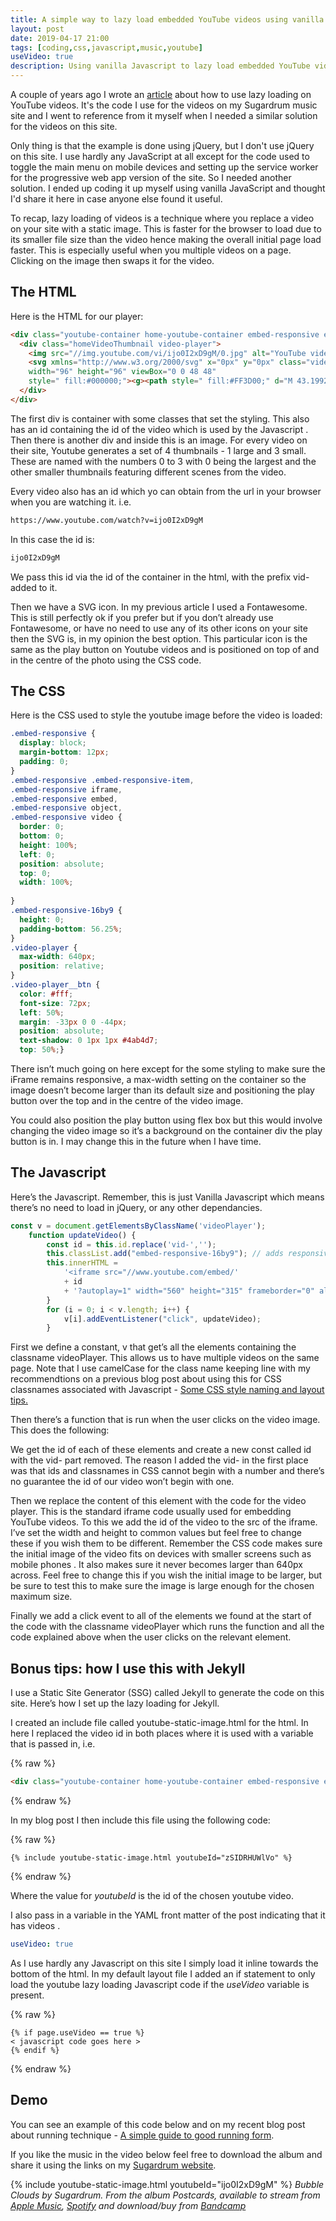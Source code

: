 ```yaml
---
title: A simple way to lazy load embedded YouTube videos using vanilla Javascript
layout: post
date: 2019-04-17 21:00
tags: [coding,css,javascript,music,youtube]
useVideo: true
description: Using vanilla Javascript to lazy load embedded YouTube videos
---
```

A couple of years ago I wrote an [article](/blog/a-simple-way-to-lazy-load-embedded-youtube-videos/) about how to use lazy loading on YouTube videos. It's the code I use for the videos on my Sugardrum music site and I went to reference from it myself when I needed a similar solution for the videos on this site. 

Only thing is that the example is done using jQuery, but I don't use jQuery on this site. I use hardly any JavaScript at all except for the code used to toggle the main menu on mobile devices and setting up the service worker for the progressive web app version of the site. So I needed another solution. I ended up coding it up myself using vanilla JavaScript and thought I'd share it here in case anyone else found it useful.

To recap, lazy loading of videos is a technique where you replace a video on your site with a static image. This is faster for the browser to load due to its smaller file size than the video hence making the overall initial page load faster. This is especially useful when you multiple videos on a page. Clicking on the image then swaps it for the video.  

## The HTML
Here is the HTML for our player:

```html
<div class="youtube-container home-youtube-container embed-responsive embed-responsive-item videoPlayer" id="vid-ijo0I2xD9gM">
  <div class="homeVideoThumbnail video-player">
    <img src="//img.youtube.com/vi/ijo0I2xD9gM/0.jpg" alt="YouTube video" />
    <svg xmlns="http://www.w3.org/2000/svg" x="0px" y="0px" class="video-player__btn homeVideoPlayButton"
    width="96" height="96" viewBox="0 0 48 48" 
    style=" fill:#000000;"><g><path style=" fill:#FF3D00;" d="M 43.199219 33.898438 C 42.800781 36 41.101563 37.601563 39 37.898438 C 35.699219 38.398438 30.199219 39 24 39 C 17.898438 39 12.398438 38.398438 9 37.898438 C 6.898438 37.601563 5.199219 36 4.800781 33.898438 C 4.398438 31.601563 4 28.199219 4 24 C 4 19.800781 4.398438 16.398438 4.800781 14.101563 C 5.199219 12 6.898438 10.398438 9 10.101563 C 12.300781 9.601563 17.800781 9 24 9 C 30.199219 9 35.601563 9.601563 39 10.101563 C 41.101563 10.398438 42.800781 12 43.199219 14.101563 C 43.601563 16.398438 44.101563 19.800781 44.101563 24 C 44 28.199219 43.601563 31.601563 43.199219 33.898438 Z "></path><path style=" fill:#FFFFFF;" d="M 20 31 L 20 17 L 32 24 Z "></path></g></svg>
  </div>  
</div>
```

The first div is container with some classes that set the styling. This also has an id containing the id of the video which is used by the Javascript . Then there is another div and inside this is an image. For every video on their site, Youtube generates a set of 4 thumbnails - 1 large and 3 small. These are named with the numbers 0 to 3 with 0 being the largest and the other smaller thumbnails featuring different scenes from the video. 

Every video also has an id which yo can obtain from the url in your browser when you are watching it. i.e.

```html
https://www.youtube.com/watch?v=ijo0I2xD9gM
```

In this case the id is:

```html
ijo0I2xD9gM
```

We pass this id via the id of the container in the html, with the prefix vid- added to it.

Then we have a SVG icon. In my previous article I used a Fontawesome. This is still perfectly ok  if you prefer but if you don’t already use Fontawesome, or have no need to use any of its other icons on your site then the SVG is, in my opinion the best option. This particular icon is the same as the play button on Youtube videos and is positioned on top of and in the centre of the photo using the CSS code.

## The CSS
Here is the CSS used to style the youtube image before the video is loaded:

```css
.embed-responsive {
  display: block;
  margin-bottom: 12px;
  padding: 0;  
}
.embed-responsive .embed-responsive-item,
.embed-responsive iframe,
.embed-responsive embed,
.embed-responsive object,
.embed-responsive video {
  border: 0;
  bottom: 0;
  height: 100%;
  left: 0;
  position: absolute;
  top: 0;
  width: 100%;
  
}
.embed-responsive-16by9 {
  height: 0;
  padding-bottom: 56.25%;  
}
.video-player {
  max-width: 640px;
  position: relative;
}
.video-player__btn {
  color: #fff; 
  font-size: 72px; 
  left: 50%; 
  margin: -33px 0 0 -44px; 
  position: absolute; 
  text-shadow: 0 1px 1px #4ab4d7; 
  top: 50%;}
```

There isn’t much going on here except for the some styling to make sure the iFrame remains responsive, a max-width setting on the container so the image doesn’t become larger than its default size and positioning the play button over the top and in the centre of the video image.

You could also position the play button using flex box but this would involve changing the video image so it’s a background on the container div the play button is in. I may change this in the future when I have time.

## The Javascript
Here’s the Javascript. Remember, this is just Vanilla Javascript which means there’s no need to load in jQuery, or any other dependancies.

```javascript
const v = document.getElementsByClassName('videoPlayer');
    function updateVideo() {                
        const id = this.id.replace('vid-','');
        this.classList.add("embed-responsive-16by9"); // adds responsive styling to the video iframe via a css class
        this.innerHTML = 
            '<iframe src="//www.youtube.com/embed/' 
            + id 
            + '?autoplay=1" width="560" height="315" frameborder="0" allowfullscreen></iframe>';
        }           
        for (i = 0; i < v.length; i++) {
            v[i].addEventListener("click", updateVideo);
        }
```

First we define a constant, v that get’s all the elements containing the classname videoPlayer. This allows us to have multiple videos on the same page. Note that I use camelCase for the class name keeping line with my recommendtions on a previous blog post about using this for CSS classnames associated with Javascript - [Some CSS style naming and layout tips.](/blog/2015/12/09/some-css-style-naming-and-layout-tips/)

Then there’s a function that is run when the user clicks on the video image. This does the following: 

We get the id of each of these elements and create a new const called id with the vid- part removed. The reason I added the vid- in the first place was that ids and classnames in CSS cannot begin with a number and there’s no guarantee the id of our video won’t begin with one.

Then we replace the content of this element with the code for the video player. This is the standard iframe code usually used for embedding YouTube videos. To this we add the id of the video to the src of the iframe. I’ve set the width and height to common values but feel free to change these if you wish them to be different. Remember the CSS code makes sure the initial image of the video fits on  devices with smaller screens such as mobile phones . It also makes sure it never becomes larger than 640px across. Feel free to change this if you wish the initial image to be larger,  but be sure to test this to make sure the image is large enough for the chosen maximum size.

Finally we add a click event to all of the elements we found at the start of the code with the classname videoPlayer which runs the function and all the code explained above when the user clicks on the relevant element.

## Bonus tips: how I use this with Jekyll
I use a Static Site Generator (SSG)  called Jekyll to generate the code on this site. Here’s how I set up the lazy loading for Jekyll.

I created an include file called youtube-static-image.html for the html. In here I replaced the video id in both places where it is used with a variable that is passed in, i.e.

{% raw %}
```html
<div class="youtube-container home-youtube-container embed-responsive embed-responsive-16by9 embed-responsive-item videoPlayer" id="vid-{{ include.youtubeId }}">
```
{% endraw %}

In my blog post I then include this file using the following code:

{% raw %}
```liquid
{% include youtube-static-image.html youtubeId="zSIDRHUWlVo" %}
```
{% endraw %}

Where the value for *youtubeId* is the id of the chosen youtube video. 

I also pass in a variable in the YAML front matter of the post indicating that it has videos .

```yaml
useVideo: true
```

 As I use hardly any Javascript on this site I simply load it inline towards the bottom of the html.  In my default layout file I added an if statement to only load the youtube lazy loading Javascript code if the *useVideo* variable is present. 

{% raw %}
```liquid
{% if page.useVideo == true %}
< javascript code goes here >
{% endif %}
```
{% endraw %}

## Demo
You can see an example of this code below and on my recent blog post about running technique - [A simple guide to good running form](/blog/a-simple-guide-to-good-running-form/). 

If you like the music in the video below feel free to download the album and share it using the links on my [Sugardrum website](https://sugardrum.com/listen/).

{% include youtube-static-image.html youtubeId="ijo0I2xD9gM" %}
*Bubble Clouds by Sugardrum. From the album Postcards, available to stream from <a href="https://itunes.apple.com/gb/album/postcards/id1081336392" target="_blank">Apple Music</a>, <a href="//open.spotify.com/album/3SowuTWPQwJf2ndygPUfUv" target="_blank">Spotify</a> and download/buy from [Bandcamp](https://sugardrum.bandcamp.com/album/postcards)*
